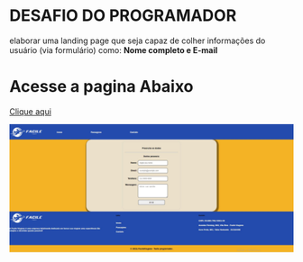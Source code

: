 # DESAFIO DO PROGRAMADOR
elaborar uma landing page que seja capaz
de colher informações do usuário (via formulário) como: **Nome completo e E-mail**


# Acesse a pagina Abaixo
[ Clique aqui](...)

![](https://github.com/tiagojdsa1/DesafioPROGRAMADOR/blob/main/img/printsite.JPG)
